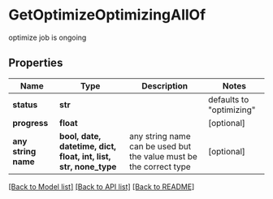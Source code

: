 # GetOptimizeOptimizingAllOf

optimize job is ongoing

## Properties
Name | Type | Description | Notes
------------ | ------------- | ------------- | -------------
**status** | **str** |  | defaults to "optimizing"
**progress** | **float** |  | [optional] 
**any string name** | **bool, date, datetime, dict, float, int, list, str, none_type** | any string name can be used but the value must be the correct type | [optional]

[[Back to Model list]](../README.md#documentation-for-models) [[Back to API list]](../README.md#documentation-for-api-endpoints) [[Back to README]](../README.md)


